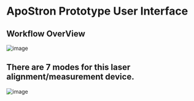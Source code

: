 # ApoStron Prototype User Interface

## Workflow OverView

![image]("https://github.com/mengfei-liu/ApoStron_GUI/workflow_img/workflow.gif")

## There are 7 modes for this laser alignment/measurement device.

![image]("https://github.com/mengfei-liu/ApoStron_GUI/workflow_img/Mode_Page/Mode_List.png")